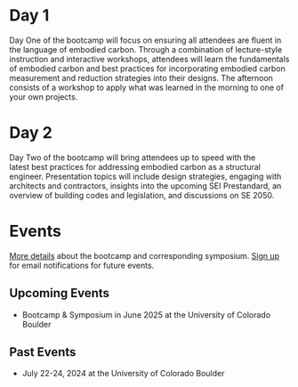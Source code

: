 # Day 1
Day One of the bootcamp will focus on ensuring all attendees are fluent in the language of embodied carbon. Through a combination of lecture-style instruction and interactive workshops, attendees will learn the fundamentals of embodied carbon and best practices for incorporating embodied carbon measurement and reduction strategies into their designs. The afternoon consists of a workshop to apply what was learned in the morning to one of your own projects.

# Day 2
Day Two of the bootcamp will bring attendees up to speed with the latest best practices for addressing embodied carbon as a structural engineer. Presentation topics will include design strategies, engaging with architects and contractors, insights into the upcoming SEI Prestandard, an overview of building codes and legislation, and discussions on SE 2050.

# Events
[More details](https://www.colorado.edu/ceae/embodied-carbon-bootcampsymposium-structural-engineers) about the bootcamp and corresponding symposium.
[Sign up](https://forms.office.com/Pages/ResponsePage.aspx?id=G4vtPQ0HKUaC5MCwGfRgV4uXZGTQZmlFotfE0gKkP5hUMUc5NDIzSldHNVEwUVQxQkFOUEdLU0YzTy4u) for email notifications for future events.
## Upcoming Events
- Bootcamp & Symposium in June 2025 at the University of Colorado Boulder
## Past Events
- July 22-24, 2024 at the University of Colorado Boulder
